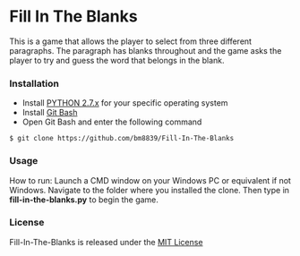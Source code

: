 # Fill In The Blanks

  This is a game that allows the player to select from three different paragraphs. The paragraph has blanks throughout and the game asks the player to try and guess the word that belongs in the blank.

### Installation

  * Install [PYTHON 2.7.x](https://www.python.org/downloads/) for your specific operating system
  * Install [Git Bash](https://openhatch.org/missions/windows-setup/install-git-bash)
  * Open Git Bash and enter the following command
  ```
  $ git clone https://github.com/bm8839/Fill-In-The-Blanks
  ```

### Usage

  How to run:
  Launch a CMD window on your Windows PC or equivalent if not Windows. Navigate to the folder where you installed the clone. Then type in **fill-in-the-blanks.py** to begin the game.

### License

  Fill-In-The-Blanks is released under the [MIT License](https://github.com/bm8839/Fill-In-The-Blanks/blob/master/License.txt)

